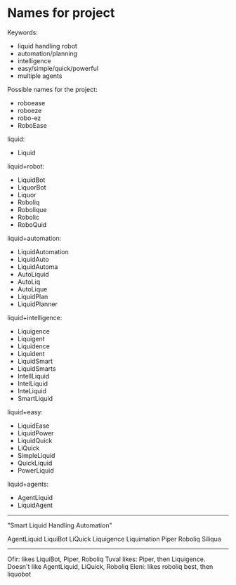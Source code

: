 # Names for project

Keywords:

- liquid handling robot
- automation/planning
- intelligence
- easy/simple/quick/powerful
- multiple agents

Possible names for the project:

- roboease
- roboeze
- robo-ez
- RoboEase

liquid:

- Liquid

liquid+robot:

- LiquidBot
- LiquorBot
- Liquor
- Roboliq
- Robolique
- Robolic
- RoboQuid

liquid+automation:

- LiquidAutomation
- LiquidAuto
- LiquidAutoma
- AutoLiquid
- AutoLiq
- AutoLique
- LiquidPlan
- LiquidPlanner

liquid+intelligence:

- Liquigence
- Liquigent
- Liquidence
- Liquident
- LiquidSmart
- LiquidSmarts
- IntellLiquid
- IntelLiquid
- InteLiquid
- SmartLiquid

liquid+easy:

- LiquidEase
- LiquidPower
- LiquidQuick
- LiQuick
- SimpleLiquid
- QuickLiquid
- PowerLiquid

liquid+agents:

- AgentLiquid
- LiquidAgent

---------------------

"Smart Liquid Handling Automation"

AgentLiquid
LiquiBot
LiQuick
Liquigence
Liquimation
Piper
Roboliq
Siliqua

---------------------

Ofir: likes LiquiBot, Piper, Roboliq
Tuval likes: Piper, then Liquigence.  Doesn't like AgentLiquid, LiQuick, Roboliq
Eleni: likes roboliq best, then liquobot

